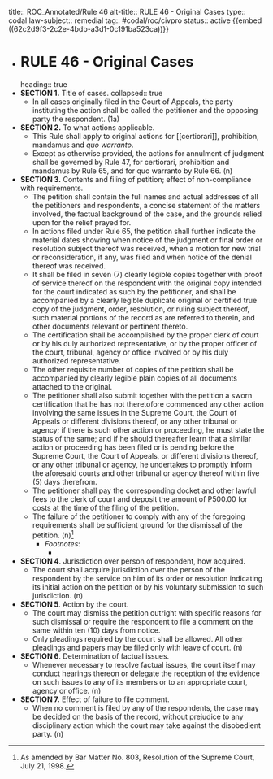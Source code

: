 title:: ROC_Annotated/Rule 46
alt-title:: RULE 46 - Original Cases
type:: codal
law-subject:: remedial
tag:: #codal/roc/civpro
status:: active
{{embed ((62c2d9f3-2c2e-4bdb-a3d1-0c191ba523ca))}}

- # RULE 46 - Original Cases
  heading:: true
- **SECTION 1.** Title of cases.
  collapsed:: true
	- In all cases originally filed in the Court of Appeals, the party instituting the action shall be called the petitioner and the opposing party the respondent. (1a)
- **SECTION 2.** To what actions applicable.
	- This Rule shall apply to original actions for [[certiorari]], prohibition, mandamus and *quo warranto*.
	- Except as otherwise provided, the actions for annulment of judgment shall be governed by Rule 47, for certiorari, prohibition and mandamus by Rule 65, and for quo warranto by Rule 66. (n)
- **SECTION 3.** Contents and filing of petition; effect of non-compliance with requirements.
	- The petition shall contain the full names and actual addresses of all the petitioners and respondents, a concise statement of the matters involved, the factual background of the case, and the grounds relied upon for the relief prayed for.
	- In actions filed under Rule 65, the petition shall further indicate the material dates showing when notice of the judgment or final order or resolution subject thereof was received, when a motion for new trial or reconsideration, if any, was filed and when notice of the denial thereof was received.
	- It shall be filed in seven (7) clearly legible copies together with proof of service thereof on the respondent with the original copy intended for the court indicated as such by the petitioner, and shall be accompanied by a clearly legible duplicate original or certified true copy of the judgment, order, resolution, or ruling subject thereof, such material portions of the record as are referred to therein, and other documents relevant or pertinent thereto.
	- The certification shall be accomplished by the proper clerk of court or by his duly authorized representative, or by the proper officer of the court, tribunal, agency or office involved or by his duly authorized representative.
	- The other requisite number of copies of the petition shall be accompanied by clearly legible plain copies of all documents attached to the original.
	- The petitioner shall also submit together with the petition a sworn certification that he has not theretofore commenced any other action involving the same issues in the Supreme Court, the Court of Appeals or different divisions thereof, or any other tribunal or agency; if there is such other action or proceeding, he must state the status of the same; and if he should thereafter learn that a similar action or proceeding has been filed or is pending before the Supreme Court, the Court of Appeals, or different divisions thereof, or any other tribunal or agency, he undertakes to promptly inform the aforesaid courts and other tribunal or agency thereof within five (5) days therefrom.
	- The petitioner shall pay the corresponding docket and other lawful fees to the clerk of court and deposit the amount of P500.00 for costs at the time of the filing of the petition.
	- The failure of the petitioner to comply with any of the foregoing requirements shall be sufficient ground for the dismissal of the petition. (n)[^1]
		- _Footnotes_:
			- [^1]: As amended by Bar Matter No. 803, Resolution of the Supreme Court, July 21, 1998.
- **SECTION 4**. Jurisdiction over person of respondent, how acquired.
	- The court shall acquire jurisdiction over the person of the respondent by the service on him of its order or resolution indicating its initial action on the petition or by his voluntary submission to such jurisdiction. (n)
- **SECTION 5**. Action by the court.
	- The court may dismiss the petition outright with specific reasons for such dismissal or require the respondent to file a comment on the same within ten (10) days from notice.
	- Only pleadings required by the court shall be allowed. All other pleadings and papers may be filed only with leave of court. (n)
- **SECTION 6**. Determination of factual issues.
	- Whenever necessary to resolve factual issues, the court itself may conduct hearings thereon or delegate the reception of the evidence on such issues to any of its members or to an appropriate court, agency or office. (n)
- **SECTION 7.** Effect of failure to file comment.
	- When no comment is filed by any of the respondents, the case may be decided on the basis of the record, without prejudice to any disciplinary action which the court may take against the disobedient party. (n)